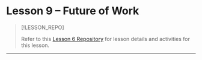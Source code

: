 # Lesson 9 – Future of Work  <!-- {docsify-ignore-all} -->

> [!LESSON_REPO]
>
> Refer to this <i class="fab fa-github"></i> [Lesson 6 Repository](https://github.com/BSMP-Coders/intermediate-storytelling-with-ai) for lesson details and activities for this lesson.


-----
